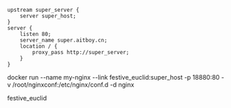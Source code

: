     upstream super_server {
        server super_host;
    }
    server {
        listen 80;
        server_name super.aitboy.cn;
        location / {
            proxy_pass http://super_server;
        }
    }


docker run --name my-nginx --link festive_euclid:super_host -p 18880:80 -v /root/nginxconf:/etc/nginx/conf.d -d nginx

festive_euclid